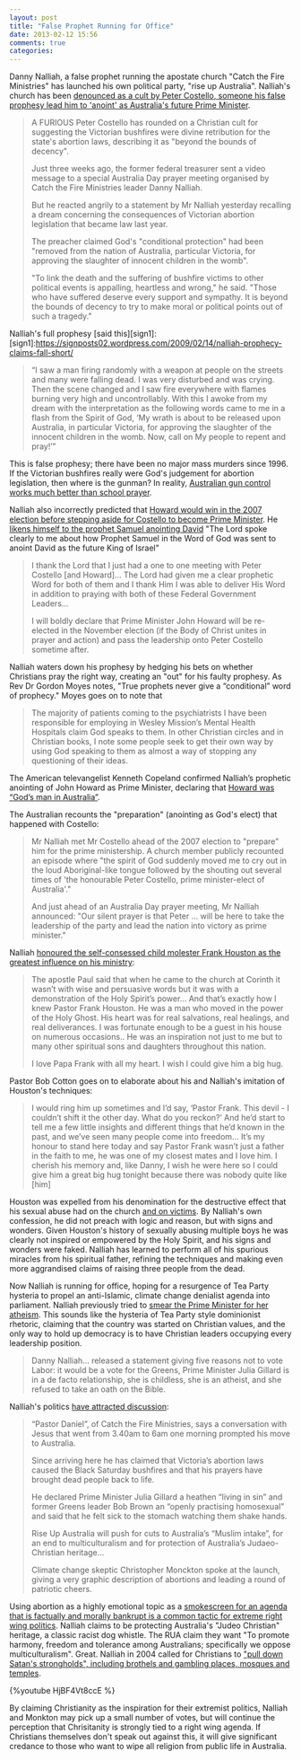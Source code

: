 ```yaml
---
layout: post
title: "False Prophet Running for Office"
date: 2013-02-12 15:56
comments: true
categories: 
---
```


[cw1]:http://www.christian-witness.org/blog/2007/11/26/cetf-catch-the-fire-a-letter-to-the-editor/
[cw2]:http://www.christian-witness.org/blog/2007/11/26/catch-the-fire%E2%80%93sequel/
[cw3]:http://www.christian-witness.org/blog/2007/07/13/pentecostal-disgrace-catch-the-fire-honouring-the-late-frank-houston/
[aus-cult]:http://www.theaustralian.com.au/news/costello-slams-cults-retribution-claims/story-e6frg6of-1111118814587
Danny Nalliah, a false prophet running the apostate church "Catch the Fire Ministries" has launched his own political party, "rise up Australia". Nalliah's church has been [denounced as a cult by Peter Costello, someone his false prophesy lead him to 'anoint' as Australia's future Prime Minister][aus-cult].

> A FURIOUS Peter Costello has rounded on a Christian cult for suggesting the Victorian bushfires were divine retribution for the state's abortion laws, describing it as "beyond the bounds of decency".
>
> Just three weeks ago, the former federal treasurer sent a video message to a special Australia Day prayer meeting organised by Catch the Fire Ministries leader Danny Nalliah.
>
> But he reacted angrily to a statement by Mr Nalliah yesterday recalling a dream concerning the consequences of Victorian abortion legislation that became law last year.
>
> The preacher claimed God's "conditional protection" had been "removed from the nation of Australia, particular Victoria, for approving the slaughter of innocent children in the womb".
>
> "To link the death and the suffering of bushfire victims to other political events is appalling, heartless and wrong," he said. "Those who have suffered deserve every support and sympathy. It is beyond the bounds of decency to try to make moral or political points out of such a tragedy."

Nalliah's full prophesy [said this][sign1]:
[sign1]:https://signposts02.wordpress.com/2009/02/14/nalliah-prophecy-claims-fall-short/
>“I saw a man firing randomly with a weapon at people on the streets and many were falling dead. I was very disturbed and was crying. Then the scene changed and I saw fire everywhere with flames burning very high and uncontrollably. With this I awoke from my dream with the interpretation as the following words came to me in a flash from the Spirit of God,  ‘My wrath is about to be released upon Australia, in particular Victoria, for approving the slaughter of the innocent children in the womb.  Now, call on My people to repent and pray!’”

[perry]:/blog/2013/01/20/rick-perry/
This is false prophesy; there have been no major mass murders since 1996. If the Victorian bushfires really were God's judgement for abortion legislation, then where is the gunman? In reality, [Australian gun control works much better than school prayer][perry].

[crikey]:http://www.crikey.com.au/2007/08/14/costello-gods-own-prime-minister/
Nalliah also incorrectly predicted that [Howard would win in the 2007 election before stepping aside for Costello to become Prime Minister][cw2]. He [likens himself to the prophet Samuel anointing David][crikey] "The Lord spoke clearly to me about how Prophet Samuel in the Word of God was sent to anoint David as the future King of Israel"
>I thank the Lord that I just had a one to one meeting with Peter Costello [and Howard]... The Lord had given me a clear prophetic Word for both of them and I thank Him I was able to deliver His Word in addition to praying with both of these Federal Government Leaders...
>
>I will boldly declare that Prime Minister John Howard will be re-elected in the November election (if the Body of Christ unites in prayer and action) and pass the leadership onto Peter Costello sometime after.

[moyes]:http://www.gordonmoyes.com/2007/08/23/anointing-the-next-prime-minister/
Nalliah waters down his prophesy by hedging his bets on whether Christians pray the right way, creating an "out" for his faulty prophesy. As Rev Dr Gordon Moyes notes, "True prophets never give a “conditional” word of prophecy." Moyes goes on to note that 
>The majority of patients coming to the psychiatrists I have been responsible for employing in Wesley Mission’s Mental Health Hospitals claim God speaks to them. In other Christian circles and in Christian books, I note some people seek to get their own way by using God speaking to them as almost a way of stopping any questioning of their ideas.

The American televangelist Kenneth Copeland confirmed Nalliah’s prophetic anointing of John Howard as Prime Minister, declaring that [Howard was “God’s man in Australia”](http://jmm.aaa.net.au/articles/20588.htm).

The Australian recounts the "preparation" (anointing as God's elect) that happened with Costello:
> Mr Nalliah met Mr Costello ahead of the 2007 election to "prepare" him for the prime ministership. A church member publicly recounted an episode where "the spirit of God suddenly moved me to cry out in the loud Aboriginal-like tongue followed by the shouting out several times of 'the honourable Peter Costello, prime minister-elect of Australia'."
>
> And just ahead of an Australia Day prayer meeting, Mr Nalliah announced: "Our silent prayer is that Peter ... will be here to take the leadership of the party and lead the nation into victory as prime minister."


Nalliah [honoured the self-consessed child molester Frank Houston as the greatest influence on his ministry][cw3]:
>The apostle Paul said that when he came to the church at Corinth it wasn’t with wise and persuasive words but it was with a demonstration of the Holy Spirit’s power... And that’s exactly how I knew Pastor Frank Houston. He was a man who moved in the power of the Holy Ghost. His heart was for real salvations, real healings, and real deliverances. I was fortunate enough to be a guest in his house on numerous occasions.. He was an inspiration not just to me but to many other spiritual sons and daughters throughout this nation.
>
>I love Papa Frank with all my heart. I wish I could give him a big hug.

Pastor Bob Cotton goes on to elaborate about his and Nalliah's imitation of Houston's techniques:
>I would ring him up sometimes and I’d say, ‘Pastor Frank. This devil - I couldn’t shift it the other day. What do you reckon?’ And he’d start to tell me a few little insights and different things that he’d known in the past, and we’ve seen many people come into freedom... It’s my honour to stand here today and say Pastor Frank wasn’t just a father in the faith to me, he was one of my closest mates and I love him. I cherish his memory and, like Danny, I wish he were here so I could give him a great big hug tonight because there was nobody quite like [him]

Houston was expelled from his denomination for the destructive effect that his sexual abuse had on the church [and on victims][cw1]. By Nalliah's own confession, he did not preach with logic and reason, but with signs and wonders. Given Houston's history of sexually abusing multiple boys he was clearly not inspired or empowered by the Holy Spirit, and his signs and wonders were faked. Nalliah has learned to perform all of his spurious miracles from his spiritual father, refining the techniques and making even more aggrandised claims of raising three people from the dead.

[age]:http://www.theage.com.au/federal-election/gillard-bid-to-win-back-christians-20100805-11krh.html#ixzz2KepvdQfT
Now Nalliah is running for office, hoping for a resurgence of Tea Party hysteria to propel an anti-Islamic, climate change denialist agenda into parliament.  Nalliah previously tried to [smear the Prime Minister for her atheism][age]. This sounds like the hysteria of Tea Party style dominionist rhetoric, claiming that the country was started on Christian values, and the only way to hold up democracy is to have Christian leaders occupying every leadership position.
>Danny Nalliah... released a statement giving five reasons not to vote Labor: it would be a vote for the Greens, Prime Minister Julia Gillard is in a de facto relationship, she is childless, she is an atheist, and she refused to take an oath on the Bible.

[adelaide]:http://www.adelaidenow.com.au/news/national/new-political-party-rise-up-australia-wants-muslim-intake-cuts/story-fndo1gb8-1226575716789
Nalliah's politics [have attracted discussion][adelaide]: 
>“Pastor Daniel”, of Catch the Fire Ministries, says a conversation with Jesus that went from 3.40am to 6am one morning prompted his move to Australia.
> 
> Since arriving here he has claimed that Victoria’s abortion laws caused the Black Saturday bushfires and that his prayers have brought dead people back to life.
> 
> He declared Prime Minister Julia Gillard a heathen “living in sin” and former Greens leader Bob Brown an “openly practising homosexual” and said that he felt sick to the stomach watching them shake hands.
> 
> Rise Up Australia will push for cuts to Australia’s “Muslim intake”, for an end to multiculturalism and for protection of Australia’s Judaeo-Christian heritage...
>
>Climate change skeptic Christopher Monckton spoke at the launch, giving a very graphic description of abortions and leading a round of patriotic cheers.

[bootleggers]:http://localhost:4321/blog/2013/01/03/rentier-theology/
[lateline]:http://www.abc.net.au/lateline/content/2004/s1217824.htm
Using abortion as a highly emotional topic as a [smokescreen for an agenda that is factually and morally bankrupt is a common tactic for extreme right wing politics][bootleggers]. Nalliah claims to be protecting Australia's "Judeo Christian" heritage, a classic racist dog whistle. The RUA claim they want "To promote harmony, freedom and tolerance among Australians; specifically we oppose multiculturalism". Great. Nalliah in 2004 called for Christians to ["pull down Satan's strongholds", including brothels and gambling places, mosques and temples][lateline].

{%youtube HjBF4Vt8ccE %}

By claiming Christianity as the inspiration for their extremist politics, Nalliah and Monkton may pick up a small number of votes, but will continue the perception that Chrisitanity is strongly tied to a right wing agenda. If Christians themselves don't speak out against this, it will give significant credance to those who want to wipe all religion from public life in Australia.

